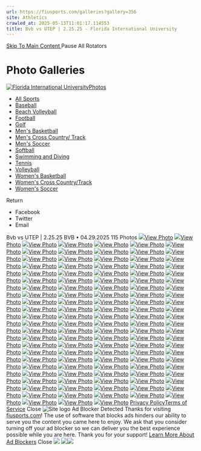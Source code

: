 ```yaml
---
url: https://fiusports.com/galleries?gallery=356
site: Athletics
crawled_at: 2025-05-13T11:01:17.114553
title: Bvb vs UTEP | 2.25.25 - Florida International University
---
```


[ Skip To Main Content ](https://fiusports.com/galleries/womens-beach-volleyball/bvb-vs-utep-2-25-25/356#main-content) Pause All Rotators 
# Photo Galleries
[![Florida International University](https://fiusports.com/images/logos/site/site.png?height=60)Photos](https://fiusports.com/galleries/)
  * [All Sports](https://fiusports.com/galleries/)
  * [Baseball](https://fiusports.com/galleries/baseball/1)
  * [Beach Volleyball](https://fiusports.com/galleries/womens-beach-volleyball/19)
  * [Football](https://fiusports.com/galleries/football/4)
  * [Golf](https://fiusports.com/galleries/womens-golf/20)
  * [Men's Basketball](https://fiusports.com/galleries/mens-basketball/6)
  * [Men's Cross Country/ Track](https://fiusports.com/galleries/mens-cross-country/7)
  * [Men's Soccer](https://fiusports.com/galleries/mens-soccer/9)
  * [Softball](https://fiusports.com/galleries/softball/10)
  * [Swimming and Diving](https://fiusports.com/galleries/womens-swimming-and-diving/15)
  * [Tennis](https://fiusports.com/galleries/womens-tennis/16)
  * [Volleyball](https://fiusports.com/galleries/womens-volleyball/18)
  * [Women's Basketball](https://fiusports.com/galleries/womens-basketball/12)
  * [Women's Cross Country/Track](https://fiusports.com/galleries/womens-track-and-field/17)
  * [Women's Soccer](https://fiusports.com/galleries/womens-soccer/14)


Return
  * Facebook
  * Twitter
  * Email


Bvb vs UTEP | 2.25.25
BVB • 04.29.2025
115 Photos
[![](https://fiusports.com/images/2025/4/29/UTEP-001.jpg?width=682&height=1024)View Photo](https://fiusports.com/galleries/womens-beach-volleyball/bvb-vs-utep-2-25-25/image-1/356/62681)
[![](https://fiusports.com/galleries/womens-beach-volleyball/bvb-vs-utep-2-25-25/356)View Photo](https://fiusports.com/galleries/womens-beach-volleyball/bvb-vs-utep-2-25-25/image-2/356/62682)
[![](https://fiusports.com/galleries/womens-beach-volleyball/bvb-vs-utep-2-25-25/356)View Photo](https://fiusports.com/galleries/womens-beach-volleyball/bvb-vs-utep-2-25-25/image-3/356/62683)
[![](https://fiusports.com/galleries/womens-beach-volleyball/bvb-vs-utep-2-25-25/356)View Photo](https://fiusports.com/galleries/womens-beach-volleyball/bvb-vs-utep-2-25-25/image-4/356/62684)
[![](https://fiusports.com/galleries/womens-beach-volleyball/bvb-vs-utep-2-25-25/356)View Photo](https://fiusports.com/galleries/womens-beach-volleyball/bvb-vs-utep-2-25-25/image-5/356/62685)
[![](https://fiusports.com/galleries/womens-beach-volleyball/bvb-vs-utep-2-25-25/356)View Photo](https://fiusports.com/galleries/womens-beach-volleyball/bvb-vs-utep-2-25-25/image-6/356/62686)
[![](https://fiusports.com/galleries/womens-beach-volleyball/bvb-vs-utep-2-25-25/356)View Photo](https://fiusports.com/galleries/womens-beach-volleyball/bvb-vs-utep-2-25-25/image-7/356/62687)
[![](https://fiusports.com/galleries/womens-beach-volleyball/bvb-vs-utep-2-25-25/356)View Photo](https://fiusports.com/galleries/womens-beach-volleyball/bvb-vs-utep-2-25-25/image-8/356/62688)
[![](https://fiusports.com/galleries/womens-beach-volleyball/bvb-vs-utep-2-25-25/356)View Photo](https://fiusports.com/galleries/womens-beach-volleyball/bvb-vs-utep-2-25-25/image-9/356/62689)
[![](https://fiusports.com/galleries/womens-beach-volleyball/bvb-vs-utep-2-25-25/356)View Photo](https://fiusports.com/galleries/womens-beach-volleyball/bvb-vs-utep-2-25-25/image-10/356/62690)
[![](https://fiusports.com/galleries/womens-beach-volleyball/bvb-vs-utep-2-25-25/356)View Photo](https://fiusports.com/galleries/womens-beach-volleyball/bvb-vs-utep-2-25-25/image-11/356/62691)
[![](https://fiusports.com/galleries/womens-beach-volleyball/bvb-vs-utep-2-25-25/356)View Photo](https://fiusports.com/galleries/womens-beach-volleyball/bvb-vs-utep-2-25-25/image-12/356/62692)
[![](https://fiusports.com/galleries/womens-beach-volleyball/bvb-vs-utep-2-25-25/356)View Photo](https://fiusports.com/galleries/womens-beach-volleyball/bvb-vs-utep-2-25-25/image-13/356/62693)
[![](https://fiusports.com/galleries/womens-beach-volleyball/bvb-vs-utep-2-25-25/356)View Photo](https://fiusports.com/galleries/womens-beach-volleyball/bvb-vs-utep-2-25-25/image-14/356/62694)
[![](https://fiusports.com/galleries/womens-beach-volleyball/bvb-vs-utep-2-25-25/356)View Photo](https://fiusports.com/galleries/womens-beach-volleyball/bvb-vs-utep-2-25-25/image-15/356/62695)
[![](https://fiusports.com/galleries/womens-beach-volleyball/bvb-vs-utep-2-25-25/356)View Photo](https://fiusports.com/galleries/womens-beach-volleyball/bvb-vs-utep-2-25-25/image-16/356/62696)
[![](https://fiusports.com/galleries/womens-beach-volleyball/bvb-vs-utep-2-25-25/356)View Photo](https://fiusports.com/galleries/womens-beach-volleyball/bvb-vs-utep-2-25-25/image-17/356/62697)
[![](https://fiusports.com/galleries/womens-beach-volleyball/bvb-vs-utep-2-25-25/356)View Photo](https://fiusports.com/galleries/womens-beach-volleyball/bvb-vs-utep-2-25-25/image-18/356/62698)
[![](https://fiusports.com/galleries/womens-beach-volleyball/bvb-vs-utep-2-25-25/356)View Photo](https://fiusports.com/galleries/womens-beach-volleyball/bvb-vs-utep-2-25-25/image-19/356/62699)
[![](https://fiusports.com/galleries/womens-beach-volleyball/bvb-vs-utep-2-25-25/356)View Photo](https://fiusports.com/galleries/womens-beach-volleyball/bvb-vs-utep-2-25-25/image-20/356/62700)
[![](https://fiusports.com/galleries/womens-beach-volleyball/bvb-vs-utep-2-25-25/356)View Photo](https://fiusports.com/galleries/womens-beach-volleyball/bvb-vs-utep-2-25-25/image-21/356/62701)
[![](https://fiusports.com/galleries/womens-beach-volleyball/bvb-vs-utep-2-25-25/356)View Photo](https://fiusports.com/galleries/womens-beach-volleyball/bvb-vs-utep-2-25-25/image-22/356/62702)
[![](https://fiusports.com/galleries/womens-beach-volleyball/bvb-vs-utep-2-25-25/356)View Photo](https://fiusports.com/galleries/womens-beach-volleyball/bvb-vs-utep-2-25-25/image-23/356/62703)
[![](https://fiusports.com/galleries/womens-beach-volleyball/bvb-vs-utep-2-25-25/356)View Photo](https://fiusports.com/galleries/womens-beach-volleyball/bvb-vs-utep-2-25-25/image-24/356/62704)
[![](https://fiusports.com/galleries/womens-beach-volleyball/bvb-vs-utep-2-25-25/356)View Photo](https://fiusports.com/galleries/womens-beach-volleyball/bvb-vs-utep-2-25-25/image-25/356/62705)
[![](https://fiusports.com/galleries/womens-beach-volleyball/bvb-vs-utep-2-25-25/356)View Photo](https://fiusports.com/galleries/womens-beach-volleyball/bvb-vs-utep-2-25-25/image-26/356/62706)
[![](https://fiusports.com/galleries/womens-beach-volleyball/bvb-vs-utep-2-25-25/356)View Photo](https://fiusports.com/galleries/womens-beach-volleyball/bvb-vs-utep-2-25-25/image-27/356/62707)
[![](https://fiusports.com/galleries/womens-beach-volleyball/bvb-vs-utep-2-25-25/356)View Photo](https://fiusports.com/galleries/womens-beach-volleyball/bvb-vs-utep-2-25-25/image-28/356/62708)
[![](https://fiusports.com/galleries/womens-beach-volleyball/bvb-vs-utep-2-25-25/356)View Photo](https://fiusports.com/galleries/womens-beach-volleyball/bvb-vs-utep-2-25-25/image-29/356/62709)
[![](https://fiusports.com/galleries/womens-beach-volleyball/bvb-vs-utep-2-25-25/356)View Photo](https://fiusports.com/galleries/womens-beach-volleyball/bvb-vs-utep-2-25-25/image-30/356/62710)
[![](https://fiusports.com/galleries/womens-beach-volleyball/bvb-vs-utep-2-25-25/356)View Photo](https://fiusports.com/galleries/womens-beach-volleyball/bvb-vs-utep-2-25-25/image-31/356/62711)
[![](https://fiusports.com/galleries/womens-beach-volleyball/bvb-vs-utep-2-25-25/356)View Photo](https://fiusports.com/galleries/womens-beach-volleyball/bvb-vs-utep-2-25-25/image-32/356/62712)
[![](https://fiusports.com/galleries/womens-beach-volleyball/bvb-vs-utep-2-25-25/356)View Photo](https://fiusports.com/galleries/womens-beach-volleyball/bvb-vs-utep-2-25-25/image-33/356/62713)
[![](https://fiusports.com/galleries/womens-beach-volleyball/bvb-vs-utep-2-25-25/356)View Photo](https://fiusports.com/galleries/womens-beach-volleyball/bvb-vs-utep-2-25-25/image-34/356/62714)
[![](https://fiusports.com/galleries/womens-beach-volleyball/bvb-vs-utep-2-25-25/356)View Photo](https://fiusports.com/galleries/womens-beach-volleyball/bvb-vs-utep-2-25-25/image-35/356/62715)
[![](https://fiusports.com/galleries/womens-beach-volleyball/bvb-vs-utep-2-25-25/356)View Photo](https://fiusports.com/galleries/womens-beach-volleyball/bvb-vs-utep-2-25-25/image-36/356/62716)
[![](https://fiusports.com/galleries/womens-beach-volleyball/bvb-vs-utep-2-25-25/356)View Photo](https://fiusports.com/galleries/womens-beach-volleyball/bvb-vs-utep-2-25-25/image-37/356/62717)
[![](https://fiusports.com/galleries/womens-beach-volleyball/bvb-vs-utep-2-25-25/356)View Photo](https://fiusports.com/galleries/womens-beach-volleyball/bvb-vs-utep-2-25-25/image-38/356/62718)
[![](https://fiusports.com/galleries/womens-beach-volleyball/bvb-vs-utep-2-25-25/356)View Photo](https://fiusports.com/galleries/womens-beach-volleyball/bvb-vs-utep-2-25-25/image-39/356/62719)
[![](https://fiusports.com/galleries/womens-beach-volleyball/bvb-vs-utep-2-25-25/356)View Photo](https://fiusports.com/galleries/womens-beach-volleyball/bvb-vs-utep-2-25-25/image-40/356/62720)
[![](https://fiusports.com/galleries/womens-beach-volleyball/bvb-vs-utep-2-25-25/356)View Photo](https://fiusports.com/galleries/womens-beach-volleyball/bvb-vs-utep-2-25-25/image-41/356/62721)
[![](https://fiusports.com/galleries/womens-beach-volleyball/bvb-vs-utep-2-25-25/356)View Photo](https://fiusports.com/galleries/womens-beach-volleyball/bvb-vs-utep-2-25-25/image-42/356/62722)
[![](https://fiusports.com/galleries/womens-beach-volleyball/bvb-vs-utep-2-25-25/356)View Photo](https://fiusports.com/galleries/womens-beach-volleyball/bvb-vs-utep-2-25-25/image-43/356/62723)
[![](https://fiusports.com/galleries/womens-beach-volleyball/bvb-vs-utep-2-25-25/356)View Photo](https://fiusports.com/galleries/womens-beach-volleyball/bvb-vs-utep-2-25-25/image-44/356/62724)
[![](https://fiusports.com/galleries/womens-beach-volleyball/bvb-vs-utep-2-25-25/356)View Photo](https://fiusports.com/galleries/womens-beach-volleyball/bvb-vs-utep-2-25-25/image-45/356/62725)
[![](https://fiusports.com/galleries/womens-beach-volleyball/bvb-vs-utep-2-25-25/356)View Photo](https://fiusports.com/galleries/womens-beach-volleyball/bvb-vs-utep-2-25-25/image-46/356/62726)
[![](https://fiusports.com/galleries/womens-beach-volleyball/bvb-vs-utep-2-25-25/356)View Photo](https://fiusports.com/galleries/womens-beach-volleyball/bvb-vs-utep-2-25-25/image-47/356/62727)
[![](https://fiusports.com/galleries/womens-beach-volleyball/bvb-vs-utep-2-25-25/356)View Photo](https://fiusports.com/galleries/womens-beach-volleyball/bvb-vs-utep-2-25-25/image-48/356/62728)
[![](https://fiusports.com/galleries/womens-beach-volleyball/bvb-vs-utep-2-25-25/356)View Photo](https://fiusports.com/galleries/womens-beach-volleyball/bvb-vs-utep-2-25-25/image-49/356/62729)
[![](https://fiusports.com/galleries/womens-beach-volleyball/bvb-vs-utep-2-25-25/356)View Photo](https://fiusports.com/galleries/womens-beach-volleyball/bvb-vs-utep-2-25-25/image-50/356/62730)
[![](https://fiusports.com/galleries/womens-beach-volleyball/bvb-vs-utep-2-25-25/356)View Photo](https://fiusports.com/galleries/womens-beach-volleyball/bvb-vs-utep-2-25-25/image-51/356/62731)
[![](https://fiusports.com/galleries/womens-beach-volleyball/bvb-vs-utep-2-25-25/356)View Photo](https://fiusports.com/galleries/womens-beach-volleyball/bvb-vs-utep-2-25-25/image-52/356/62732)
[![](https://fiusports.com/galleries/womens-beach-volleyball/bvb-vs-utep-2-25-25/356)View Photo](https://fiusports.com/galleries/womens-beach-volleyball/bvb-vs-utep-2-25-25/image-53/356/62733)
[![](https://fiusports.com/galleries/womens-beach-volleyball/bvb-vs-utep-2-25-25/356)View Photo](https://fiusports.com/galleries/womens-beach-volleyball/bvb-vs-utep-2-25-25/image-54/356/62734)
[![](https://fiusports.com/galleries/womens-beach-volleyball/bvb-vs-utep-2-25-25/356)View Photo](https://fiusports.com/galleries/womens-beach-volleyball/bvb-vs-utep-2-25-25/image-55/356/62735)
[![](https://fiusports.com/galleries/womens-beach-volleyball/bvb-vs-utep-2-25-25/356)View Photo](https://fiusports.com/galleries/womens-beach-volleyball/bvb-vs-utep-2-25-25/image-56/356/62736)
[![](https://fiusports.com/galleries/womens-beach-volleyball/bvb-vs-utep-2-25-25/356)View Photo](https://fiusports.com/galleries/womens-beach-volleyball/bvb-vs-utep-2-25-25/image-57/356/62737)
[![](https://fiusports.com/galleries/womens-beach-volleyball/bvb-vs-utep-2-25-25/356)View Photo](https://fiusports.com/galleries/womens-beach-volleyball/bvb-vs-utep-2-25-25/image-58/356/62738)
[![](https://fiusports.com/galleries/womens-beach-volleyball/bvb-vs-utep-2-25-25/356)View Photo](https://fiusports.com/galleries/womens-beach-volleyball/bvb-vs-utep-2-25-25/image-59/356/62739)
[![](https://fiusports.com/galleries/womens-beach-volleyball/bvb-vs-utep-2-25-25/356)View Photo](https://fiusports.com/galleries/womens-beach-volleyball/bvb-vs-utep-2-25-25/image-60/356/62740)
[![](https://fiusports.com/galleries/womens-beach-volleyball/bvb-vs-utep-2-25-25/356)View Photo](https://fiusports.com/galleries/womens-beach-volleyball/bvb-vs-utep-2-25-25/image-61/356/62741)
[![](https://fiusports.com/galleries/womens-beach-volleyball/bvb-vs-utep-2-25-25/356)View Photo](https://fiusports.com/galleries/womens-beach-volleyball/bvb-vs-utep-2-25-25/image-62/356/62742)
[![](https://fiusports.com/galleries/womens-beach-volleyball/bvb-vs-utep-2-25-25/356)View Photo](https://fiusports.com/galleries/womens-beach-volleyball/bvb-vs-utep-2-25-25/image-63/356/62743)
[![](https://fiusports.com/galleries/womens-beach-volleyball/bvb-vs-utep-2-25-25/356)View Photo](https://fiusports.com/galleries/womens-beach-volleyball/bvb-vs-utep-2-25-25/image-64/356/62744)
[![](https://fiusports.com/galleries/womens-beach-volleyball/bvb-vs-utep-2-25-25/356)View Photo](https://fiusports.com/galleries/womens-beach-volleyball/bvb-vs-utep-2-25-25/image-65/356/62745)
[![](https://fiusports.com/galleries/womens-beach-volleyball/bvb-vs-utep-2-25-25/356)View Photo](https://fiusports.com/galleries/womens-beach-volleyball/bvb-vs-utep-2-25-25/image-66/356/62746)
[![](https://fiusports.com/galleries/womens-beach-volleyball/bvb-vs-utep-2-25-25/356)View Photo](https://fiusports.com/galleries/womens-beach-volleyball/bvb-vs-utep-2-25-25/image-67/356/62747)
[![](https://fiusports.com/galleries/womens-beach-volleyball/bvb-vs-utep-2-25-25/356)View Photo](https://fiusports.com/galleries/womens-beach-volleyball/bvb-vs-utep-2-25-25/image-68/356/62748)
[![](https://fiusports.com/galleries/womens-beach-volleyball/bvb-vs-utep-2-25-25/356)View Photo](https://fiusports.com/galleries/womens-beach-volleyball/bvb-vs-utep-2-25-25/image-69/356/62749)
[![](https://fiusports.com/galleries/womens-beach-volleyball/bvb-vs-utep-2-25-25/356)View Photo](https://fiusports.com/galleries/womens-beach-volleyball/bvb-vs-utep-2-25-25/image-70/356/62750)
[![](https://fiusports.com/galleries/womens-beach-volleyball/bvb-vs-utep-2-25-25/356)View Photo](https://fiusports.com/galleries/womens-beach-volleyball/bvb-vs-utep-2-25-25/image-71/356/62751)
[![](https://fiusports.com/galleries/womens-beach-volleyball/bvb-vs-utep-2-25-25/356)View Photo](https://fiusports.com/galleries/womens-beach-volleyball/bvb-vs-utep-2-25-25/image-72/356/62752)
[![](https://fiusports.com/galleries/womens-beach-volleyball/bvb-vs-utep-2-25-25/356)View Photo](https://fiusports.com/galleries/womens-beach-volleyball/bvb-vs-utep-2-25-25/image-73/356/62753)
[![](https://fiusports.com/galleries/womens-beach-volleyball/bvb-vs-utep-2-25-25/356)View Photo](https://fiusports.com/galleries/womens-beach-volleyball/bvb-vs-utep-2-25-25/image-74/356/62754)
[![](https://fiusports.com/galleries/womens-beach-volleyball/bvb-vs-utep-2-25-25/356)View Photo](https://fiusports.com/galleries/womens-beach-volleyball/bvb-vs-utep-2-25-25/image-75/356/62755)
[![](https://fiusports.com/galleries/womens-beach-volleyball/bvb-vs-utep-2-25-25/356)View Photo](https://fiusports.com/galleries/womens-beach-volleyball/bvb-vs-utep-2-25-25/image-76/356/62756)
[![](https://fiusports.com/galleries/womens-beach-volleyball/bvb-vs-utep-2-25-25/356)View Photo](https://fiusports.com/galleries/womens-beach-volleyball/bvb-vs-utep-2-25-25/image-77/356/62757)
[![](https://fiusports.com/galleries/womens-beach-volleyball/bvb-vs-utep-2-25-25/356)View Photo](https://fiusports.com/galleries/womens-beach-volleyball/bvb-vs-utep-2-25-25/image-78/356/62758)
[![](https://fiusports.com/galleries/womens-beach-volleyball/bvb-vs-utep-2-25-25/356)View Photo](https://fiusports.com/galleries/womens-beach-volleyball/bvb-vs-utep-2-25-25/image-79/356/62759)
[![](https://fiusports.com/galleries/womens-beach-volleyball/bvb-vs-utep-2-25-25/356)View Photo](https://fiusports.com/galleries/womens-beach-volleyball/bvb-vs-utep-2-25-25/image-80/356/62760)
[![](https://fiusports.com/galleries/womens-beach-volleyball/bvb-vs-utep-2-25-25/356)View Photo](https://fiusports.com/galleries/womens-beach-volleyball/bvb-vs-utep-2-25-25/image-81/356/62761)
[![](https://fiusports.com/galleries/womens-beach-volleyball/bvb-vs-utep-2-25-25/356)View Photo](https://fiusports.com/galleries/womens-beach-volleyball/bvb-vs-utep-2-25-25/image-82/356/62762)
[![](https://fiusports.com/galleries/womens-beach-volleyball/bvb-vs-utep-2-25-25/356)View Photo](https://fiusports.com/galleries/womens-beach-volleyball/bvb-vs-utep-2-25-25/image-83/356/62763)
[![](https://fiusports.com/galleries/womens-beach-volleyball/bvb-vs-utep-2-25-25/356)View Photo](https://fiusports.com/galleries/womens-beach-volleyball/bvb-vs-utep-2-25-25/image-84/356/62764)
[![](https://fiusports.com/galleries/womens-beach-volleyball/bvb-vs-utep-2-25-25/356)View Photo](https://fiusports.com/galleries/womens-beach-volleyball/bvb-vs-utep-2-25-25/image-85/356/62765)
[![](https://fiusports.com/galleries/womens-beach-volleyball/bvb-vs-utep-2-25-25/356)View Photo](https://fiusports.com/galleries/womens-beach-volleyball/bvb-vs-utep-2-25-25/image-86/356/62766)
[![](https://fiusports.com/galleries/womens-beach-volleyball/bvb-vs-utep-2-25-25/356)View Photo](https://fiusports.com/galleries/womens-beach-volleyball/bvb-vs-utep-2-25-25/image-87/356/62767)
[![](https://fiusports.com/galleries/womens-beach-volleyball/bvb-vs-utep-2-25-25/356)View Photo](https://fiusports.com/galleries/womens-beach-volleyball/bvb-vs-utep-2-25-25/image-88/356/62768)
[![](https://fiusports.com/galleries/womens-beach-volleyball/bvb-vs-utep-2-25-25/356)View Photo](https://fiusports.com/galleries/womens-beach-volleyball/bvb-vs-utep-2-25-25/image-89/356/62769)
[![](https://fiusports.com/galleries/womens-beach-volleyball/bvb-vs-utep-2-25-25/356)View Photo](https://fiusports.com/galleries/womens-beach-volleyball/bvb-vs-utep-2-25-25/image-90/356/62770)
[![](https://fiusports.com/galleries/womens-beach-volleyball/bvb-vs-utep-2-25-25/356)View Photo](https://fiusports.com/galleries/womens-beach-volleyball/bvb-vs-utep-2-25-25/image-91/356/62771)
[![](https://fiusports.com/galleries/womens-beach-volleyball/bvb-vs-utep-2-25-25/356)View Photo](https://fiusports.com/galleries/womens-beach-volleyball/bvb-vs-utep-2-25-25/image-92/356/62772)
[![](https://fiusports.com/galleries/womens-beach-volleyball/bvb-vs-utep-2-25-25/356)View Photo](https://fiusports.com/galleries/womens-beach-volleyball/bvb-vs-utep-2-25-25/image-93/356/62773)
[![](https://fiusports.com/galleries/womens-beach-volleyball/bvb-vs-utep-2-25-25/356)View Photo](https://fiusports.com/galleries/womens-beach-volleyball/bvb-vs-utep-2-25-25/image-94/356/62774)
[![](https://fiusports.com/galleries/womens-beach-volleyball/bvb-vs-utep-2-25-25/356)View Photo](https://fiusports.com/galleries/womens-beach-volleyball/bvb-vs-utep-2-25-25/image-95/356/62775)
[![](https://fiusports.com/galleries/womens-beach-volleyball/bvb-vs-utep-2-25-25/356)View Photo](https://fiusports.com/galleries/womens-beach-volleyball/bvb-vs-utep-2-25-25/image-96/356/62776)
[![](https://fiusports.com/galleries/womens-beach-volleyball/bvb-vs-utep-2-25-25/356)View Photo](https://fiusports.com/galleries/womens-beach-volleyball/bvb-vs-utep-2-25-25/image-97/356/62777)
[![](https://fiusports.com/galleries/womens-beach-volleyball/bvb-vs-utep-2-25-25/356)View Photo](https://fiusports.com/galleries/womens-beach-volleyball/bvb-vs-utep-2-25-25/image-98/356/62778)
[![](https://fiusports.com/galleries/womens-beach-volleyball/bvb-vs-utep-2-25-25/356)View Photo](https://fiusports.com/galleries/womens-beach-volleyball/bvb-vs-utep-2-25-25/image-99/356/62779)
[![](https://fiusports.com/galleries/womens-beach-volleyball/bvb-vs-utep-2-25-25/356)View Photo](https://fiusports.com/galleries/womens-beach-volleyball/bvb-vs-utep-2-25-25/image-100/356/62780)
[![](https://fiusports.com/galleries/womens-beach-volleyball/bvb-vs-utep-2-25-25/356)View Photo](https://fiusports.com/galleries/womens-beach-volleyball/bvb-vs-utep-2-25-25/image-101/356/62781)
[![](https://fiusports.com/galleries/womens-beach-volleyball/bvb-vs-utep-2-25-25/356)View Photo](https://fiusports.com/galleries/womens-beach-volleyball/bvb-vs-utep-2-25-25/image-102/356/62782)
[![](https://fiusports.com/galleries/womens-beach-volleyball/bvb-vs-utep-2-25-25/356)View Photo](https://fiusports.com/galleries/womens-beach-volleyball/bvb-vs-utep-2-25-25/image-103/356/62783)
[![](https://fiusports.com/galleries/womens-beach-volleyball/bvb-vs-utep-2-25-25/356)View Photo](https://fiusports.com/galleries/womens-beach-volleyball/bvb-vs-utep-2-25-25/image-104/356/62784)
[![](https://fiusports.com/galleries/womens-beach-volleyball/bvb-vs-utep-2-25-25/356)View Photo](https://fiusports.com/galleries/womens-beach-volleyball/bvb-vs-utep-2-25-25/image-105/356/62785)
[![](https://fiusports.com/galleries/womens-beach-volleyball/bvb-vs-utep-2-25-25/356)View Photo](https://fiusports.com/galleries/womens-beach-volleyball/bvb-vs-utep-2-25-25/image-106/356/62786)
[![](https://fiusports.com/galleries/womens-beach-volleyball/bvb-vs-utep-2-25-25/356)View Photo](https://fiusports.com/galleries/womens-beach-volleyball/bvb-vs-utep-2-25-25/image-107/356/62787)
[![](https://fiusports.com/galleries/womens-beach-volleyball/bvb-vs-utep-2-25-25/356)View Photo](https://fiusports.com/galleries/womens-beach-volleyball/bvb-vs-utep-2-25-25/image-108/356/62788)
[![](https://fiusports.com/galleries/womens-beach-volleyball/bvb-vs-utep-2-25-25/356)View Photo](https://fiusports.com/galleries/womens-beach-volleyball/bvb-vs-utep-2-25-25/image-109/356/62789)
[![](https://fiusports.com/galleries/womens-beach-volleyball/bvb-vs-utep-2-25-25/356)View Photo](https://fiusports.com/galleries/womens-beach-volleyball/bvb-vs-utep-2-25-25/image-110/356/62790)
[![](https://fiusports.com/galleries/womens-beach-volleyball/bvb-vs-utep-2-25-25/356)View Photo](https://fiusports.com/galleries/womens-beach-volleyball/bvb-vs-utep-2-25-25/image-111/356/62791)
[![](https://fiusports.com/galleries/womens-beach-volleyball/bvb-vs-utep-2-25-25/356)View Photo](https://fiusports.com/galleries/womens-beach-volleyball/bvb-vs-utep-2-25-25/image-112/356/62792)
[![](https://fiusports.com/galleries/womens-beach-volleyball/bvb-vs-utep-2-25-25/356)View Photo](https://fiusports.com/galleries/womens-beach-volleyball/bvb-vs-utep-2-25-25/image-113/356/62793)
[![](https://fiusports.com/galleries/womens-beach-volleyball/bvb-vs-utep-2-25-25/356)View Photo](https://fiusports.com/galleries/womens-beach-volleyball/bvb-vs-utep-2-25-25/image-114/356/62794)
[![](https://fiusports.com/galleries/womens-beach-volleyball/bvb-vs-utep-2-25-25/356)View Photo](https://fiusports.com/galleries/womens-beach-volleyball/bvb-vs-utep-2-25-25/image-115/356/62795)
[Privacy Policy](https://www.sidearmsports.com/privacypolicy/)[Terms of Service](https://www.sidearmsports.com/terms-of-service/)
Close
![Site logo](https://fiusports.com/images/logos/site/site.png?width=48)
Ad Blocker Detected
Thanks for visiting [fiusports.com](https://fiusports.com/galleries/womens-beach-volleyball/bvb-vs-utep-2-25-25/356)!
The use of software that blocks ads hinders our ability to serve you the content you came here to enjoy.
We ask that you consider turning off your ad blocker so we can deliver you the best experience possible while you are here.
Thank you for your support!
[Learn More About Ad Blockers](http://www.sidearmsports.com/blockers)
Close
![](https://adservice.google.com/ddm/fls/z/dc_pre=CM3n8dnaoI0DFU-EWgUdCcQx8w;src=8031022;type=count0;cat=sitev0;dc_lat=;dc_rdid=;tag_for_child_directed_treatment=;ord=1;num=2464776241913.4277)
![](https://insight.adsrvr.org/track/conv/?adv=3xwb5d7&ct=0:6dpl0mk&fmt=3)![](https://adservice.google.com/ddm/fls/z/dc_pre=CKmW8tnaoI0DFYO2WgUdTO4ISQ;src=8031022;type=counter;cat=sitev0;dc_lat=;dc_rdid=;tag_for_child_directed_treatment=;ord=1;num=8925042687150.912)
